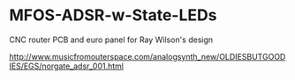 MFOS-ADSR-w-State-LEDs
======================

CNC router PCB and euro panel for Ray Wilson's design

http://www.musicfromouterspace.com/analogsynth_new/OLDIESBUTGOODIES/EGS/norgate_adsr_001.html
